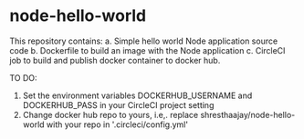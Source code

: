 # node-hello-world

This repository contains:
a. Simple hello world Node application source code
b. Dockerfile to build an image with the Node application
c. CircleCI job to build and publish docker container to docker hub.

TO DO:
1. Set the environment variables DOCKERHUB_USERNAME and DOCKERHUB_PASS in your CircleCI project setting
2. Change docker hub repo to yours, i.e,. replace shresthaajay/node-hello-world with your repo in '.circleci/config.yml'
